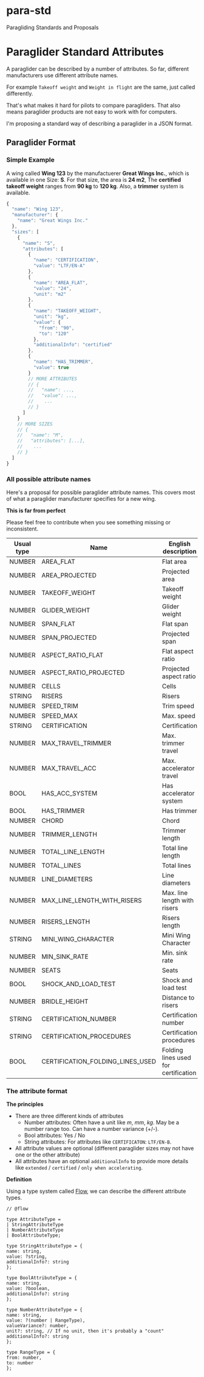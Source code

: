 # para-std

Paragliding Standards and Proposals

# Paraglider Standard Attributes

A paraglider can be described by a number of attributes. So far, different manufacturers use different attribute names.

For example `Takeoff weight` and `Weight in flight` are the same, just called differently.

That's what makes it hard for pilots to compare paragliders.
That also means paraglider products are not easy to work with for computers.

I'm proposing a standard way of describing a paraglider in a JSON format.

## Paraglider Format

### Simple Example

A wing called **Wing 123** by the manufactuerer **Great Wings Inc.**, which is available in one Size:
**S**.
For that size, the area is **24 m2**, The **certified takeoff weight** ranges from **90 kg** to **120 kg**.
Also, a **trimmer** system is available.

```javascript
{
  "name": "Wing 123",
  "manufacturer": {
    "name": "Great Wings Inc."
  },
  "sizes": [
    {
      "name": "S",
      "attributes": [
        {
          "name": "CERTIFICATION",
          "value": "LTF/EN-A"
        },
        {
          "name": "AREA_FLAT",
          "value": "24",
          "unit": "m2"
        },
        {
          "name": "TAKEOFF_WEIGHT",
          "unit": "kg",
          "value": {
            "from": "90",
            "to": "120"
          },
          "additionalInfo": "certified"
        },
        {
          "name": "HAS_TRIMMER",
          "value": true
        }
        // MORE ATTRIBUTES
        // {
        //   "name": ...,
        //   "value": ...,
        //    ...
        // }
      ]
    }
    // MORE SIZES
    // {
    //   "name": "M",
    //   "attributes": [...],
    //    ...
    // }
  ]
}
```

### All possible attribute names

Here's a proposal for possible paraglider attribute names. This covers most of what a paraglider manufacturer specifies for a new wing.

**This is far from perfect**

Please feel free to contribute when you see something missing or inconsistent.

| Usual type | Name                             | English description                  |
| ---------- | -------------------------------- | ------------------------------------ |
| NUMBER     | AREA_FLAT                        | Flat area                            |
| NUMBER     | AREA_PROJECTED                   | Projected area                       |
| NUMBER     | TAKEOFF_WEIGHT                   | Takeoff weight                       |
| NUMBER     | GLIDER_WEIGHT                    | Glider weight                        |
| NUMBER     | SPAN_FLAT                        | Flat span                            |
| NUMBER     | SPAN_PROJECTED                   | Projected span                       |
| NUMBER     | ASPECT_RATIO_FLAT                | Flat aspect ratio                    |
| NUMBER     | ASPECT_RATIO_PROJECTED           | Projected aspect ratio               |
| NUMBER     | CELLS                            | Cells                                |
| STRING     | RISERS                           | Risers                               |
| NUMBER     | SPEED_TRIM                       | Trim speed                           |
| NUMBER     | SPEED_MAX                        | Max. speed                           |
| STRING     | CERTIFICATION                    | Certification                        |
| NUMBER     | MAX_TRAVEL_TRIMMER               | Max. trimmer travel                  |
| NUMBER     | MAX_TRAVEL_ACC                   | Max. accelerator travel              |
| BOOL       | HAS_ACC_SYSTEM                   | Has accelerator system               |
| BOOL       | HAS_TRIMMER                      | Has trimmer                          |
| NUMBER     | CHORD                            | Chord                                |
| NUMBER     | TRIMMER_LENGTH                   | Trimmer length                       |
| NUMBER     | TOTAL_LINE_LENGTH                | Total line length                    |
| NUMBER     | TOTAL_LINES                      | Total lines                          |
| NUMBER     | LINE_DIAMETERS                   | Line diameters                       |
| NUMBER     | MAX_LINE_LENGTH_WITH_RISERS      | Max. line length with risers         |
| NUMBER     | RISERS_LENGTH                    | Risers length                        |
| STRING     | MINI_WING_CHARACTER              | Mini Wing Character                  |
| NUMBER     | MIN_SINK_RATE                    | Min. sink rate                       |
| NUMBER     | SEATS                            | Seats                                |
| BOOL       | SHOCK_AND_LOAD_TEST              | Shock and load test                  |
| NUMBER     | BRIDLE_HEIGHT                    | Distance to risers                   |
| STRING     | CERTIFICATION_NUMBER             | Certification number                 |
| STRING     | CERTIFICATION_PROCEDURES         | Certification procedures             |
| BOOL       | CERTIFICATION_FOLDING_LINES_USED | Folding lines used for certification |

### The attribute format

**The principles**

* There are three different kinds of attributes
  * Number attributes: Often have a unit like _m_, _mm_, _kg_. May be a number range too. Can have a number variance (+/-).
  * Bool attributes: Yes / No
  * String attributes: For attributes like `CERTIFICATON`: `LTF/EN-B`.
* All attribute values are optional (different paraglider sizes may not have one or the other attribute)
* All attributes have an optional `additionalInfo` to provide more details like `extended` / `certified` / `only when accelerating`.

**Definition**

Using a type system called [Flow](https://flow.org/en/), we can describe the different attribute types.

```
// @flow

type AttributeType =
| StringAttributeType
| NumberAttributeType
| BoolAttributeType;

type StringAttributeType = {
name: string,
value: ?string,
additionalInfo?: string
};

type BoolAttributeType = {
name: string,
value: ?boolean,
additionalInfo?: string
};

type NumberAttributeType = {
name: string,
value: ?(number | RangeType),
valueVariance?: number,
unit?: string, // If no unit, then it's probably a "count"
additionalInfo?: string
};

type RangeType = {
from: number,
to: number
};
```

